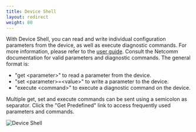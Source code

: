 ```yaml
---
title: Device Shell
layout: redirect
weight: 80
---
```

With Device Shell, you can read and write individual configuration parameters from the device, as well as execute diagnostic commands. For more information, please refer to the [user guide](/guides/users-guide/device-management#shell). Consult the Netcomm documentation for valid parameters and diagnostic commands. The general format is:

* "get &lt;parameter&gt;" to read a parameter from the device.
* "set &lt;parameter&gt;=&lt;value&gt;" to write a parameter to the device.
* "execute &lt;command&gt;" to execute a diagnostic command on the device.

Multiple get, set and execute commands can be sent using a semicolon as separator. Click the "Get Predefined" link to access frequently used parameters and commands.

![Device Shell](/guides/images/devices/netcomm/shell.png)